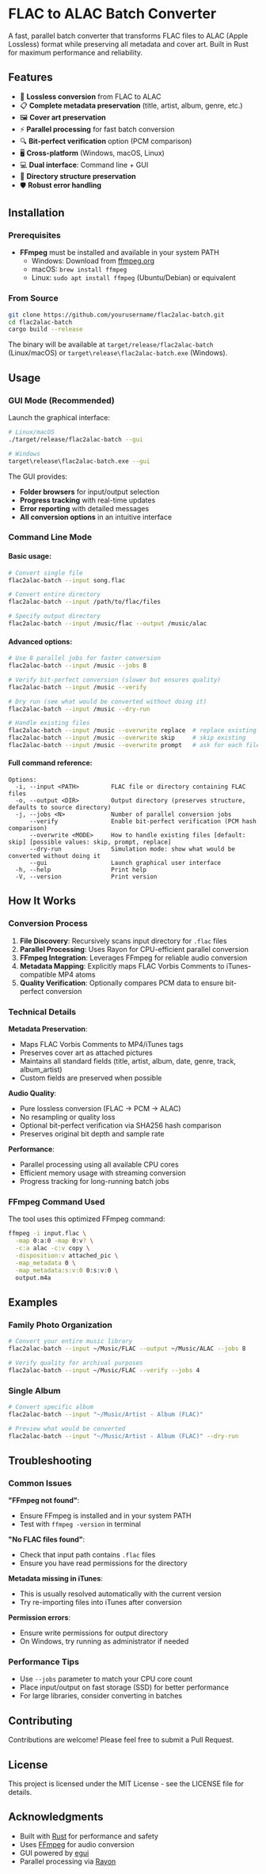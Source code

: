 # FLAC to ALAC Batch Converter

A fast, parallel batch converter that transforms FLAC files to ALAC (Apple Lossless) format while preserving all metadata and cover art. Built in Rust for maximum performance and reliability.

## Features

- 🎵 **Lossless conversion** from FLAC to ALAC
- 📋 **Complete metadata preservation** (title, artist, album, genre, etc.)
- 🖼️ **Cover art preservation** 
- ⚡ **Parallel processing** for fast batch conversion
- 🔍 **Bit-perfect verification** option (PCM comparison)
- 🖥️ **Cross-platform** (Windows, macOS, Linux)
- 💻 **Dual interface**: Command line + GUI
- 📁 **Directory structure preservation**
- 🛡️ **Robust error handling**

## Installation

### Prerequisites
- **FFmpeg** must be installed and available in your system PATH
  - Windows: Download from [ffmpeg.org](https://ffmpeg.org/download.html)
  - macOS: `brew install ffmpeg`
  - Linux: `sudo apt install ffmpeg` (Ubuntu/Debian) or equivalent

### From Source
```bash
git clone https://github.com/yourusername/flac2alac-batch.git
cd flac2alac-batch
cargo build --release
```

The binary will be available at `target/release/flac2alac-batch` (Linux/macOS) or `target\release\flac2alac-batch.exe` (Windows).

## Usage

### GUI Mode (Recommended)
Launch the graphical interface:

```bash
# Linux/macOS
./target/release/flac2alac-batch --gui

# Windows
target\release\flac2alac-batch.exe --gui
```

The GUI provides:
- **Folder browsers** for input/output selection
- **Progress tracking** with real-time updates
- **Error reporting** with detailed messages
- **All conversion options** in an intuitive interface

### Command Line Mode

#### Basic usage:
```bash
# Convert single file
flac2alac-batch --input song.flac

# Convert entire directory
flac2alac-batch --input /path/to/flac/files

# Specify output directory
flac2alac-batch --input /music/flac --output /music/alac
```

#### Advanced options:
```bash
# Use 8 parallel jobs for faster conversion
flac2alac-batch --input /music --jobs 8

# Verify bit-perfect conversion (slower but ensures quality)
flac2alac-batch --input /music --verify

# Dry run (see what would be converted without doing it)
flac2alac-batch --input /music --dry-run

# Handle existing files
flac2alac-batch --input /music --overwrite replace  # replace existing
flac2alac-batch --input /music --overwrite skip     # skip existing
flac2alac-batch --input /music --overwrite prompt   # ask for each file
```

#### Full command reference:
```
Options:
  -i, --input <PATH>         FLAC file or directory containing FLAC files
  -o, --output <DIR>         Output directory (preserves structure, defaults to source directory)
  -j, --jobs <N>             Number of parallel conversion jobs
      --verify               Enable bit-perfect verification (PCM hash comparison)
      --overwrite <MODE>     How to handle existing files [default: skip] [possible values: skip, prompt, replace]
      --dry-run              Simulation mode: show what would be converted without doing it
      --gui                  Launch graphical user interface
  -h, --help                 Print help
  -V, --version              Print version
```

## How It Works

### Conversion Process
1. **File Discovery**: Recursively scans input directory for `.flac` files
2. **Parallel Processing**: Uses Rayon for CPU-efficient parallel conversion
3. **FFmpeg Integration**: Leverages FFmpeg for reliable audio conversion
4. **Metadata Mapping**: Explicitly maps FLAC Vorbis Comments to iTunes-compatible MP4 atoms
5. **Quality Verification**: Optionally compares PCM data to ensure bit-perfect conversion

### Technical Details

**Metadata Preservation**:
- Maps FLAC Vorbis Comments to MP4/iTunes tags
- Preserves cover art as attached pictures
- Maintains all standard fields (title, artist, album, date, genre, track, album_artist)
- Custom fields are preserved when possible

**Audio Quality**:
- Pure lossless conversion (FLAC → PCM → ALAC)
- No resampling or quality loss
- Optional bit-perfect verification via SHA256 hash comparison
- Preserves original bit depth and sample rate

**Performance**:
- Parallel processing using all available CPU cores
- Efficient memory usage with streaming conversion
- Progress tracking for long-running batch jobs

### FFmpeg Command Used
The tool uses this optimized FFmpeg command:
```bash
ffmpeg -i input.flac \
  -map 0:a:0 -map 0:v? \
  -c:a alac -c:v copy \
  -disposition:v attached_pic \
  -map_metadata 0 \
  -map_metadata:s:v:0 0:s:v:0 \
  output.m4a
```

## Examples

### Family Photo Organization
```bash
# Convert your entire music library
flac2alac-batch --input ~/Music/FLAC --output ~/Music/ALAC --jobs 8

# Verify quality for archival purposes
flac2alac-batch --input ~/Music/FLAC --verify --jobs 4
```

### Single Album
```bash
# Convert specific album
flac2alac-batch --input "~/Music/Artist - Album (FLAC)"

# Preview what would be converted
flac2alac-batch --input "~/Music/Artist - Album (FLAC)" --dry-run
```

## Troubleshooting

### Common Issues

**"FFmpeg not found"**:
- Ensure FFmpeg is installed and in your system PATH
- Test with `ffmpeg -version` in terminal

**"No FLAC files found"**:
- Check that input path contains `.flac` files
- Ensure you have read permissions for the directory

**Metadata missing in iTunes**:
- This is usually resolved automatically with the current version
- Try re-importing files into iTunes after conversion

**Permission errors**:
- Ensure write permissions for output directory
- On Windows, try running as administrator if needed

### Performance Tips

- Use `--jobs` parameter to match your CPU core count
- Place input/output on fast storage (SSD) for better performance
- For large libraries, consider converting in batches

## Contributing

Contributions are welcome! Please feel free to submit a Pull Request.

## License

This project is licensed under the MIT License - see the LICENSE file for details.

## Acknowledgments

- Built with [Rust](https://www.rust-lang.org/) for performance and safety
- Uses [FFmpeg](https://ffmpeg.org/) for audio conversion
- GUI powered by [egui](https://github.com/emilk/egui)
- Parallel processing via [Rayon](https://github.com/rayon-rs/rayon)
